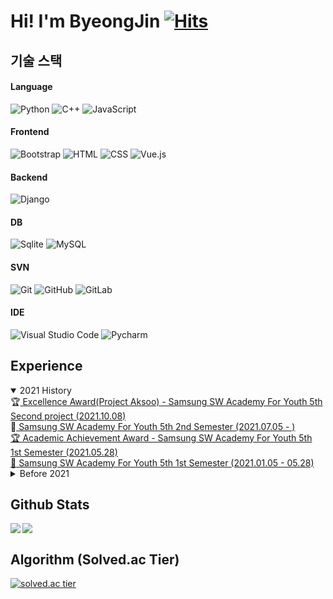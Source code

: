 # Hi! I'm ByeongJin [![Hits](https://hits.seeyoufarm.com/api/count/incr/badge.svg?url=https%3A%2F%2Fgithub.com%2Fzmd9220%2F&count_bg=%2379C83D&title_bg=%23555555&icon=&icon_color=%23E7E7E7&title=hits&edge_flat=false)](https://hits.seeyoufarm.com)



## 기술 스택

#### Language

![Python](https://img.shields.io/badge/-Python-05122A?style=flat&logo=python)&nbsp;![C++](https://img.shields.io/badge/-C++-05122A?style=flat&logo=C%2B%2B)&nbsp;![JavaScript](https://img.shields.io/badge/-JavaScript-05122A?style=flat&logo=javascript)&nbsp;

#### Frontend
![Bootstrap](https://img.shields.io/badge/-Bootstrap-05122A?style=flat&logo=bootstrap&logoColor=563D7C)&nbsp;![HTML](https://img.shields.io/badge/-HTML-05122A?style=flat&logo=HTML5)&nbsp;![CSS](https://img.shields.io/badge/-CSS-05122A?style=flat&logo=CSS3&logoColor=1572B6)&nbsp;![Vue.js](https://img.shields.io/badge/Vue.js-05122A?style=flat&logo=vuedotjs)


#### Backend
![Django](https://img.shields.io/badge/-Django-05122A?style=flat&logo=django&logoColor=092E20)&nbsp;

#### DB
![Sqlite](https://img.shields.io/badge/-SQLite-05122A?style=flat&logo=SQLite)&nbsp;![MySQL](https://img.shields.io/badge/-MySQL-05122A?style=flat&logo=MySQL)&nbsp;


#### SVN

![Git](https://img.shields.io/badge/-Git-05122A?style=flat&logo=git)&nbsp;![GitHub](https://img.shields.io/badge/-GitHub-05122A?style=flat&logo=github)&nbsp;![GitLab](https://img.shields.io/badge/-GitLab-05122A?style=flat&logo=gitlab)

#### IDE
![Visual Studio Code](https://img.shields.io/badge/-Visual%20Studio%20Code-05122A?style=flat&logo=visual-studio-code&logoColor=007ACC)&nbsp;![Pycharm](https://img.shields.io/badge/-Pycharm-05122A?style=flat&logo=pycharm&logoColor=007ACC)&nbsp;




## Experience

<details open>
<summary>2021 History</summary>
🏆<a href="https://youtu.be/yDOKTlCfik4"> Excellence Award(Project Aksoo) - Samsung SW Academy For Youth 5th Second project (2021.10.08)</a> <br/> 
📖<a href="https://www.ssafy.com/ksp/jsp/swp/swpMain.jsp"> Samsung SW Academy For Youth 5th 2nd Semester (2021.07.05 - )
<br/>
🏆 Academic Achievement Award - Samsung SW Academy For Youth 5th 1st Semester (2021.05.28)<br/> 
📖<a href="https://www.ssafy.com/ksp/jsp/swp/swpMain.jsp"> Samsung SW Academy For Youth 5th 1st Semester (2021.01.05 - 05.28)</a> <br/>
</details>
<details markdown="1">
<summary>Before 2021</summary>
<p>
📜 Bachelor of Inha University - Major : Japanese/Computer Science  (2020.08.21) <br/>
🏆 Excellence Award - Samsung BixbyCrew Hackathon (2019.11.23)<br/> 
</p>
</details>





## Github Stats

<img align="left" src="https://github-readme-stats.vercel.app/api?username=zmd9220&count_private=true"><img align="" src="https://github-readme-stats.vercel.app/api/top-langs/?username=zmd9220">






## Algorithm (Solved.ac Tier) 



[![solved.ac tier](http://mazassumnida.wtf/api/v2/generate_badge?boj=zmd9220)](https://solved.ac/zmd9220)





